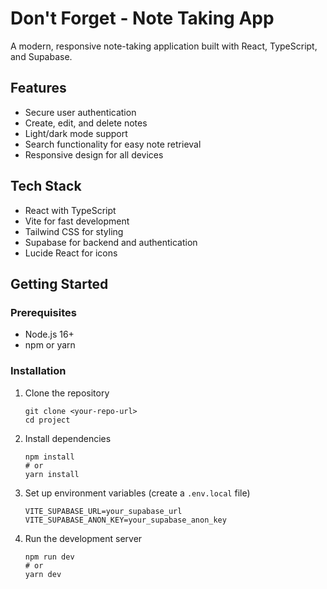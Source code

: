 # Don't Forget - Note Taking App

A modern, responsive note-taking application built with React, TypeScript, and Supabase.

## Features

- Secure user authentication
- Create, edit, and delete notes
- Light/dark mode support
- Search functionality for easy note retrieval
- Responsive design for all devices

## Tech Stack

- React with TypeScript
- Vite for fast development
- Tailwind CSS for styling
- Supabase for backend and authentication
- Lucide React for icons

## Getting Started

### Prerequisites

- Node.js 16+ 
- npm or yarn

### Installation

1. Clone the repository
   ```
   git clone <your-repo-url>
   cd project
   ```

2. Install dependencies
   ```
   npm install
   # or
   yarn install
   ```

3. Set up environment variables (create a `.env.local` file)
   ```
   VITE_SUPABASE_URL=your_supabase_url
   VITE_SUPABASE_ANON_KEY=your_supabase_anon_key
   ```

4. Run the development server
   ```
   npm run dev
   # or
   yarn dev
   ```
